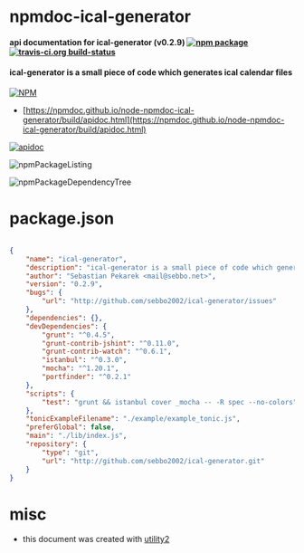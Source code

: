 # npmdoc-ical-generator

#### api documentation for  ical-generator (v0.2.9)  [![npm package](https://img.shields.io/npm/v/npmdoc-ical-generator.svg?style=flat-square)](https://www.npmjs.org/package/npmdoc-ical-generator) [![travis-ci.org build-status](https://api.travis-ci.org/npmdoc/node-npmdoc-ical-generator.svg)](https://travis-ci.org/npmdoc/node-npmdoc-ical-generator)

#### ical-generator is a small piece of code which generates ical calendar files

[![NPM](https://nodei.co/npm/ical-generator.png?downloads=true&downloadRank=true&stars=true)](https://www.npmjs.com/package/ical-generator)

- [https://npmdoc.github.io/node-npmdoc-ical-generator/build/apidoc.html](https://npmdoc.github.io/node-npmdoc-ical-generator/build/apidoc.html)

[![apidoc](https://npmdoc.github.io/node-npmdoc-ical-generator/build/screenCapture.buildCi.browser.%252Ftmp%252Fbuild%252Fapidoc.html.png)](https://npmdoc.github.io/node-npmdoc-ical-generator/build/apidoc.html)

![npmPackageListing](https://npmdoc.github.io/node-npmdoc-ical-generator/build/screenCapture.npmPackageListing.svg)

![npmPackageDependencyTree](https://npmdoc.github.io/node-npmdoc-ical-generator/build/screenCapture.npmPackageDependencyTree.svg)



# package.json

```json

{
    "name": "ical-generator",
    "description": "ical-generator is a small piece of code which generates ical calendar files",
    "author": "Sebastian Pekarek <mail@sebbo.net>",
    "version": "0.2.9",
    "bugs": {
        "url": "http://github.com/sebbo2002/ical-generator/issues"
    },
    "dependencies": {},
    "devDependencies": {
        "grunt": "^0.4.5",
        "grunt-contrib-jshint": "^0.11.0",
        "grunt-contrib-watch": "^0.6.1",
        "istanbul": "^0.3.0",
        "mocha": "^1.20.1",
        "portfinder": "^0.2.1"
    },
    "scripts": {
        "test": "grunt && istanbul cover _mocha -- -R spec --no-colors"
    },
    "tonicExampleFilename": "./example/example_tonic.js",
    "preferGlobal": false,
    "main": "./lib/index.js",
    "repository": {
        "type": "git",
        "url": "http://github.com/sebbo2002/ical-generator.git"
    }
}
```



# misc
- this document was created with [utility2](https://github.com/kaizhu256/node-utility2)
